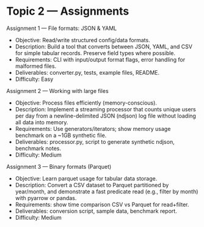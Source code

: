 # Topic 2 — Assignments

Assignment 1 — File formats: JSON & YAML
- Objective: Read/write structured config/data formats.
- Description: Build a tool that converts between JSON, YAML, and CSV for simple tabular records. Preserve field types where possible.
- Requirements: CLI with input/output format flags, error handling for malformed files.
- Deliverables: converter.py, tests, example files, README.
- Difficulty: Easy

Assignment 2 — Working with large files
- Objective: Process files efficiently (memory-conscious).
- Description: Implement a streaming processor that counts unique users per day from a newline-delimited JSON (ndjson) log file without loading all data into memory.
- Requirements: Use generators/iterators; show memory usage benchmark on a ~1GB synthetic file.
- Deliverables: processor.py, script to generate synthetic ndjson, benchmark notes.
- Difficulty: Medium

Assignment 3 — Binary formats (Parquet)
- Objective: Learn parquet usage for tabular data storage.
- Description: Convert a CSV dataset to Parquet partitioned by year/month, and demonstrate a fast predicate read (e.g., filter by month) with pyarrow or pandas.
- Requirements: show time comparison CSV vs Parquet for read+filter.
- Deliverables: conversion script, sample data, benchmark report.
- Difficulty: Medium